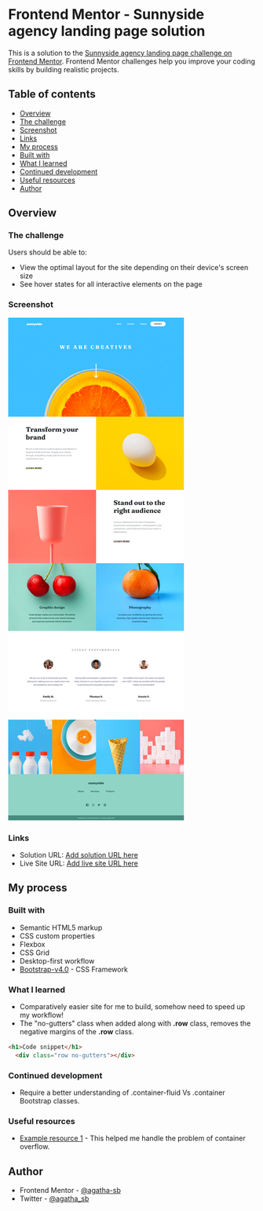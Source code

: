 # Frontend Mentor - Sunnyside agency landing page solution

This is a solution to the [Sunnyside agency landing page challenge on Frontend Mentor](https://www.frontendmentor.io/challenges/sunnyside-agency-landing-page-7yVs3B6ef). Frontend Mentor challenges help you improve your coding skills by building realistic projects.

## Table of contents

  - [Overview](#overview)
  - [The challenge](#the-challenge)
  - [Screenshot](#screenshot)
  - [Links](#links)
  - [My process](#my-process)
  - [Built with](#built-with)
  - [What I learned](#what-i-learned)
  - [Continued development](#continued-development)
  - [Useful resources](#useful-resources)
  - [Author](#author)

## Overview

### The challenge

Users should be able to:

- View the optimal layout for the site depending on their device's screen size
- See hover states for all interactive elements on the page

### Screenshot

![](images/screenshot.png)

### Links

- Solution URL: [Add solution URL here](https://your-solution-url.com)
- Live Site URL: [Add live site URL here](https://your-live-site-url.com)

## My process

### Built with

- Semantic HTML5 markup
- CSS custom properties
- Flexbox
- CSS Grid
- Desktop-first workflow
- [Bootstrap-v4.0](https://getbootstrap.com/docs/4.0) - CSS Framework

### What I learned

- Comparatively easier site for me to build, somehow need to speed up my workflow!
- The "no-gutters" class when added along with <strong>.row</strong> class, removes the negative margins of the <strong>.row</strong> class.

```html
<h1>Code snippet</h1>
  <div class="row no-gutters"></div>
```

### Continued development

- Require a better understanding of .container-fluid Vs .container Bootstrap classes.

### Useful resources

- [Example resource 1](https://stackoverflow.com/a/56655968) - This helped me handle the problem of container overflow.

## Author

- Frontend Mentor - [@agatha-sb](https://www.frontendmentor.io/profile/agatha-sb)
- Twitter - [@agatha_sb](https://www.twitter.com/agatha_sb)


